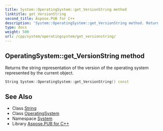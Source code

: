 ```yaml
---
title: System::OperatingSystem::get_VersionString method
linktitle: get_VersionString
second_title: Aspose.PUB for C++
description: 'System::OperatingSystem::get_VersionString method. Returns the string representation of the version of the operating system represented by the current object in C++.'
type: docs
weight: 500
url: /cpp/system/operatingsystem/get_versionstring/
---
```

## OperatingSystem::get_VersionString method


Returns the string representation of the version of the operating system represented by the current object.

```cpp
String System::OperatingSystem::get_VersionString() const
```

## See Also

* Class [String](../../string/)
* Class [OperatingSystem](../)
* Namespace [System](../../)
* Library [Aspose.PUB for C++](../../../)
